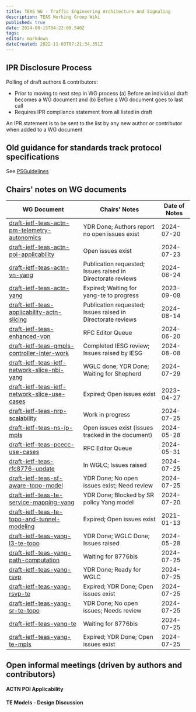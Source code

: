 ```yaml
---
title: TEAS WG - Traffic Engineering Architecture And Signaling
description: TEAS Working Group Wiki
published: true
date: 2024-08-15T04:22:08.540Z
tags: 
editor: markdown
dateCreated: 2022-11-03T07:21:34.351Z
---
```


## IPR Disclosure Process

Polling of draft authors & contributors:
  - Prior to moving to next step in WG process
    (a) Before an individual draft becomes a WG document and
    (b) Before a WG document goes to last call
  - Requires IPR compliance statement from all listed in draft
 
An IPR statement is to be sent to the list by any new author or contributor when added to a WG document

## Old guidance for standards track protocol specifications
See [PSGuidelines](/group/teas/PSGuidelines)

## Chairs' notes on WG documents

| WG Document                                      | Chairs' Notes                                      | Date of Notes
|--------------------------------------------------|----------------------------------------------------|---------------------------------
| [draft-ietf-teas-actn-pm-telemetry-autonomics](https://datatracker.ietf.org/doc/draft-ietf-teas-actn-pm-telemetry-autonomics/)  | YDR Done;  Authors report no open issues exist | 2024-07-20
| [draft-ietf-teas-actn-poi-applicability](https://datatracker.ietf.org/doc/draft-ietf-teas-actn-poi-applicability/)    | Open issues exist| 2024-07-23
| [draft-ietf-teas-actn-vn-yang](https://datatracker.ietf.org/doc/draft-ietf-teas-actn-vn-yang/)                  | Publication requested; Issues raised in Directorate reviews| 2024-06-24
| [draft-ietf-teas-actn-yang](https://datatracker.ietf.org/doc/draft-ietf-teas-actn-yang/)  | Expired; Waiting for yang-te to progress| 2023-09-08
| [draft-ietf-teas-applicability-actn-slicing](https://datatracker.ietf.org/doc/draft-ietf-teas-applicability-actn-slicing/)    | Publication requested; Issues raised in Directorate reviews| 2024-08-14
| [draft-ietf-teas-enhanced-vpn](https://datatracker.ietf.org/doc/draft-ietf-teas-enhanced-vpn/)    | RFC Editor Queue| 2024-06-20
| [draft-ietf-teas-gmpls-controller-inter-work](https://datatracker.ietf.org/doc/draft-ietf-teas-gmpls-controller-inter-work/)    | Completed IESG review; Issues raised by IESG| 2024-08-08
| [draft-ietf-teas-ietf-network-slice-nbi-yang](https://datatracker.ietf.org/doc/draft-ietf-teas-ietf-network-slice-nbi-yang/)    | WGLC done; YDR Done; Waiting for Shepherd| 2024-07-29
| [draft-ietf-teas-ietf-network-slice-use-cases](https://datatracker.ietf.org/doc/draft-ietf-teas-ietf-network-slice-use-cases/)  | Expired; Open issues exist| 2023-04-27
| [draft-ietf-teas-nrp-scalability](https://datatracker.ietf.org/doc/draft-ietf-teas-nrp-scalability/)                | Work in progress| 2024-07-25
| [draft-ietf-teas-ns-ip-mpls](https://datatracker.ietf.org/doc/draft-ietf-teas-ns-ip-mpls/)                    | Open issues exist (issues tracked in the document)| 2024-05-28
| [draft-ietf-teas-pcecc-use-cases](https://datatracker.ietf.org/doc/draft-ietf-teas-pcecc-use-cases/)                | RFC Editor Queue| 2024-05-31
| [draft-ietf-teas-rfc8776-update](https://datatracker.ietf.org/doc/draft-ietf-teas-rfc8776-update/)                | In WGLC; Issues raised| 2024-07-25
| [draft-ietf-teas-sf-aware-topo-model](https://datatracker.ietf.org/doc/draft-ietf-teas-sf-aware-topo-model/)            | YDR Done; No open issues exist; Need review| 2024-07-25
| [draft-ietf-teas-te-service-mapping-yang](https://datatracker.ietf.org/doc/draft-ietf-teas-te-service-mapping-yang/)        | YDR Done; Blocked by SR policy Yang model| 2024-07-20
| [draft-ietf-teas-te-topo-and-tunnel-modeling](https://datatracker.ietf.org/doc/draft-ietf-teas-te-topo-and-tunnel-modeling/)    | Expired; Open issues exist| 2021-01-13
| [draft-ietf-teas-yang-l3-te-topo](https://datatracker.ietf.org/doc/draft-ietf-teas-yang-l3-te-topo/)                | YDR Done; WGLC Done; Issues raised| 2024-05-28
| [draft-ietf-teas-yang-path-computation](https://datatracker.ietf.org/doc/draft-ietf-teas-yang-path-computation/)          | Waiting for 8776bis| 2024-07-25
| [draft-ietf-teas-yang-rsvp](https://datatracker.ietf.org/doc/draft-ietf-teas-yang-rsvp/)     | YDR Done; Ready for WGLC| 2024-07-25
| [draft-ietf-teas-yang-rsvp-te](https://datatracker.ietf.org/doc/draft-ietf-teas-yang-rsvp-te/)       | Expired; YDR Done; Open issues exist| 2024-07-25 
| [draft-ietf-teas-yang-sr-te-topo](https://datatracker.ietf.org/doc/draft-ietf-teas-yang-sr-te-topo/)     | YDR Done; No open issues; Needs review| 2024-07-25 
| [draft-ietf-teas-yang-te](https://datatracker.ietf.org/doc/draft-ietf-teas-yang-te/)   | Waiting for 8776bis| 2024-07-25
| [draft-ietf-teas-yang-te-mpls](https://datatracker.ietf.org/doc/draft-ietf-teas-yang-te-mpls/)       | Expired; YDR Done; Open issues exist| 2024-07-25


## Open informal meetings (driven by authors and contributors)

 #### ACTN POI Applicability
 #### TE Models - Design Discussion